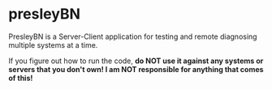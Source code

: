 # presleyBN

PresleyBN is a Server-Client application for testing and remote diagnosing multiple systems at a time.

If you figure out how to run the code, **do NOT use it against any systems or servers that you don't own! I am NOT responsible for anything that comes of this!**